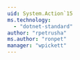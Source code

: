 ```yaml
---
uid: System.Action`15
ms.technology: 
  - "dotnet-standard"
author: "rpetrusha"
ms.author: "ronpet"
manager: "wpickett"
---
```

